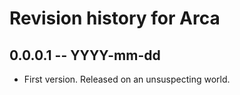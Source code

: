 # Revision history for Arca

## 0.0.0.1  -- YYYY-mm-dd

* First version. Released on an unsuspecting world.
